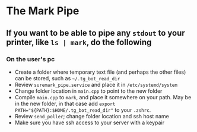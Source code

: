 # The Mark Pipe
## If you want to be able to pipe any `stdout` to your printer, like `ls | mark`, do the following

### On the user's pc
* Create a folder where temporary text file (and perhaps the other files) can be stored, such as `~/.tg_bot_read_dir`
* Review `suremark_pipe.service` and place it in `/etc/systemd/system`
* Change folder location in `main.cpp` to point to the new folder
* Compile `main.cpp` to `mark`, and place it somewhere on your path. May be in the new folder, in that case add `export PATH="${PATH}:$HOME/.tg_bot_read_dir"` to your `.zshrc`.
* Review `send_poller`; change folder location and ssh host name
* Make sure you have ssh access to your server with a keypair
